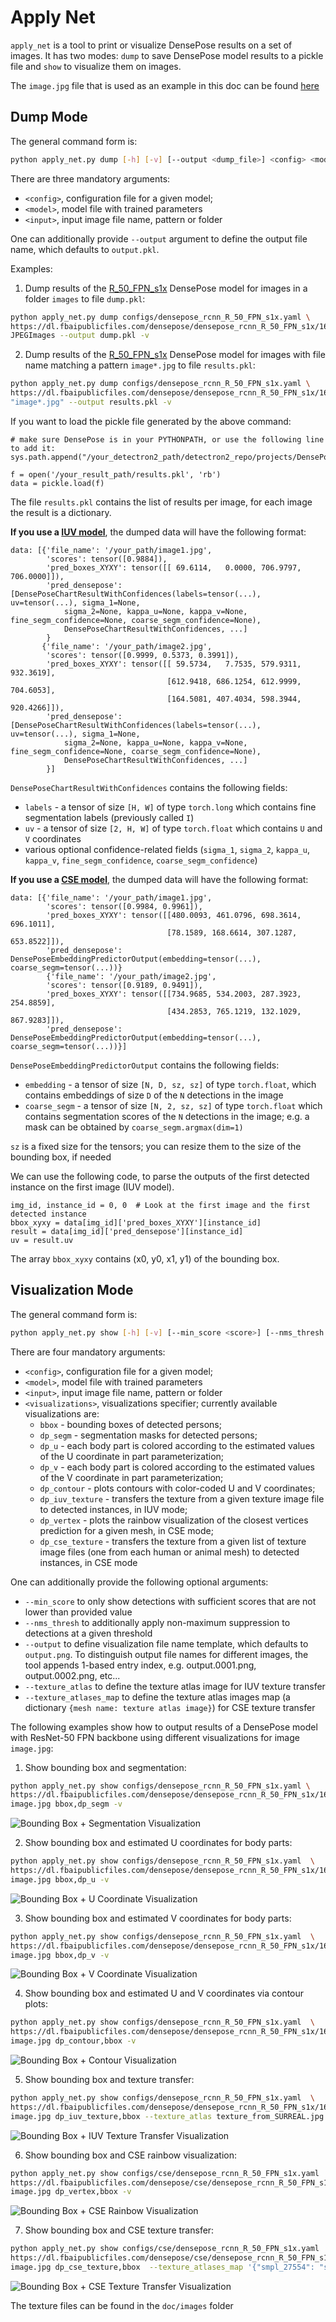 # Apply Net

`apply_net` is a tool to print or visualize DensePose results on a set of images.
It has two modes: `dump` to save DensePose model results to a pickle file
and `show` to visualize them on images.

The `image.jpg` file that is used as an example in this doc can be found [here](http://images.cocodataset.org/train2017/000000117508.jpg)

## Dump Mode

The general command form is:
```bash
python apply_net.py dump [-h] [-v] [--output <dump_file>] <config> <model> <input>
```

There are three mandatory arguments:
 - `<config>`, configuration file for a given model;
 - `<model>`, model file with trained parameters
 - `<input>`, input image file name, pattern or folder

One can additionally provide `--output` argument to define the output file name,
which defaults to `output.pkl`.


Examples:

1. Dump results of the [R_50_FPN_s1x](https://dl.fbaipublicfiles.com/densepose/densepose_rcnn_R_50_FPN_s1x/165712039/model_final_162be9.pkl) DensePose model for images in a folder `images` to file `dump.pkl`:
```bash
python apply_net.py dump configs/densepose_rcnn_R_50_FPN_s1x.yaml \
https://dl.fbaipublicfiles.com/densepose/densepose_rcnn_R_50_FPN_s1x/165712039/model_final_162be9.pkl \
JPEGImages --output dump.pkl -v
```

2. Dump results of the [R_50_FPN_s1x](https://dl.fbaipublicfiles.com/densepose/densepose_rcnn_R_50_FPN_s1x/165712039/model_final_162be9.pkl) DensePose model for images with file name matching a pattern `image*.jpg` to file `results.pkl`:
```bash
python apply_net.py dump configs/densepose_rcnn_R_50_FPN_s1x.yaml \
https://dl.fbaipublicfiles.com/densepose/densepose_rcnn_R_50_FPN_s1x/165712039/model_final_162be9.pkl \
"image*.jpg" --output results.pkl -v
```

If you want to load the pickle file generated by the above command:
```
# make sure DensePose is in your PYTHONPATH, or use the following line to add it:
sys.path.append("/your_detectron2_path/detectron2_repo/projects/DensePose/")

f = open('/your_result_path/results.pkl', 'rb')
data = pickle.load(f)
```

The file `results.pkl` contains the list of results per image, for each image the result is a dictionary.

**If you use a [IUV model](DENSEPOSE_IUV.md#-model-zoo-and-baselines)**, the dumped data will have the following format:

```
data: [{'file_name': '/your_path/image1.jpg',
        'scores': tensor([0.9884]),
        'pred_boxes_XYXY': tensor([[ 69.6114,   0.0000, 706.9797, 706.0000]]),
        'pred_densepose': [DensePoseChartResultWithConfidences(labels=tensor(...), uv=tensor(...), sigma_1=None,
            sigma_2=None, kappa_u=None, kappa_v=None, fine_segm_confidence=None, coarse_segm_confidence=None),
            DensePoseChartResultWithConfidences, ...]
        }
       {'file_name': '/your_path/image2.jpg',
        'scores': tensor([0.9999, 0.5373, 0.3991]),
        'pred_boxes_XYXY': tensor([[ 59.5734,   7.7535, 579.9311, 932.3619],
                                   [612.9418, 686.1254, 612.9999, 704.6053],
                                   [164.5081, 407.4034, 598.3944, 920.4266]]),
        'pred_densepose': [DensePoseChartResultWithConfidences(labels=tensor(...), uv=tensor(...), sigma_1=None,
            sigma_2=None, kappa_u=None, kappa_v=None, fine_segm_confidence=None, coarse_segm_confidence=None),
            DensePoseChartResultWithConfidences, ...]
        }]
```

`DensePoseChartResultWithConfidences` contains the following fields:
- `labels` - a tensor of size `[H, W]` of type `torch.long` which contains fine segmentation labels (previously called `I`)
- `uv` - a tensor of size `[2, H, W]` of type `torch.float` which contains `U` and `V` coordinates
- various optional confidence-related fields (`sigma_1`, `sigma_2`, `kappa_u`, `kappa_v`, `fine_segm_confidence`, `coarse_segm_confidence`)


**If you use a [CSE model](DENSEPOSE_CSE.md#-model-zoo-and-baselines)**, the dumped data will have the following format:
```
data: [{'file_name': '/your_path/image1.jpg',
        'scores': tensor([0.9984, 0.9961]),
        'pred_boxes_XYXY': tensor([[480.0093, 461.0796, 698.3614, 696.1011],
                                   [78.1589, 168.6614, 307.1287, 653.8522]]),
        'pred_densepose': DensePoseEmbeddingPredictorOutput(embedding=tensor(...), coarse_segm=tensor(...))}
        {'file_name': '/your_path/image2.jpg',
        'scores': tensor([0.9189, 0.9491]),
        'pred_boxes_XYXY': tensor([[734.9685, 534.2003, 287.3923, 254.8859],
                                   [434.2853, 765.1219, 132.1029, 867.9283]]),
        'pred_densepose': DensePoseEmbeddingPredictorOutput(embedding=tensor(...), coarse_segm=tensor(...))}]
```

`DensePoseEmbeddingPredictorOutput` contains the following fields:
- `embedding` - a tensor of size `[N, D, sz, sz]` of type `torch.float`, which contains embeddings of size `D` of the `N` detections in the image
- `coarse_segm` - a tensor of size `[N, 2, sz, sz]` of type `torch.float` which contains segmentation scores of the `N` detections in the image; e.g. a mask can be obtained by `coarse_segm.argmax(dim=1)`

`sz` is a fixed size for the tensors; you can resize them to the size of the bounding box, if needed

We can use the following code, to parse the outputs of the first
detected instance on the first image (IUV model).
```
img_id, instance_id = 0, 0  # Look at the first image and the first detected instance
bbox_xyxy = data[img_id]['pred_boxes_XYXY'][instance_id]
result = data[img_id]['pred_densepose'][instance_id]
uv = result.uv
```
The array `bbox_xyxy` contains (x0, y0, x1, y1) of the bounding box.


## Visualization Mode

The general command form is:
```bash
python apply_net.py show [-h] [-v] [--min_score <score>] [--nms_thresh <threshold>] [--output <image_file>] <config> <model> <input> <visualizations>
```

There are four mandatory arguments:
 - `<config>`, configuration file for a given model;
 - `<model>`, model file with trained parameters
 - `<input>`, input image file name, pattern or folder
 - `<visualizations>`, visualizations specifier; currently available visualizations are:
   * `bbox` - bounding boxes of detected persons;
   * `dp_segm` - segmentation masks for detected persons;
   * `dp_u` - each body part is colored according to the estimated values of the
     U coordinate in part parameterization;
   * `dp_v` - each body part is colored according to the estimated values of the
     V coordinate in part parameterization;
   * `dp_contour` - plots contours with color-coded U and V coordinates;
   * `dp_iuv_texture` - transfers the texture from a given texture image file to detected instances, in IUV mode;
   * `dp_vertex` - plots the rainbow visualization of the closest vertices prediction for a given mesh, in CSE mode;
   * `dp_cse_texture` - transfers the texture from a given list of texture image files (one from each human or animal mesh) to detected instances, in CSE mode


One can additionally provide the following optional arguments:
 - `--min_score` to only show detections with sufficient scores that are not lower than provided value
 - `--nms_thresh` to additionally apply non-maximum suppression to detections at a given threshold
 - `--output` to define visualization file name template, which defaults to `output.png`.
   To distinguish output file names for different images, the tool appends 1-based entry index,
   e.g. output.0001.png, output.0002.png, etc...
- `--texture_atlas` to define the texture atlas image for IUV texture transfer
- `--texture_atlases_map` to define the texture atlas images map (a dictionary `{mesh name: texture atlas image}`) for CSE texture transfer


The following examples show how to output results of a DensePose model
with ResNet-50 FPN backbone using different visualizations for image `image.jpg`:

1. Show bounding box and segmentation:
```bash
python apply_net.py show configs/densepose_rcnn_R_50_FPN_s1x.yaml \
https://dl.fbaipublicfiles.com/densepose/densepose_rcnn_R_50_FPN_s1x/165712039/model_final_162be9.pkl \
image.jpg bbox,dp_segm -v
```
![Bounding Box + Segmentation Visualization](https://dl.fbaipublicfiles.com/densepose/web/apply_net/res_bbox_dp_segm.jpg)

2. Show bounding box and estimated U coordinates for body parts:
```bash
python apply_net.py show configs/densepose_rcnn_R_50_FPN_s1x.yaml  \
https://dl.fbaipublicfiles.com/densepose/densepose_rcnn_R_50_FPN_s1x/165712039/model_final_162be9.pkl \
image.jpg bbox,dp_u -v
```
![Bounding Box + U Coordinate Visualization](https://dl.fbaipublicfiles.com/densepose/web/apply_net/res_bbox_dp_u.jpg)

3. Show bounding box and estimated V coordinates for body parts:
```bash
python apply_net.py show configs/densepose_rcnn_R_50_FPN_s1x.yaml  \
https://dl.fbaipublicfiles.com/densepose/densepose_rcnn_R_50_FPN_s1x/165712039/model_final_162be9.pkl \
image.jpg bbox,dp_v -v
```
![Bounding Box + V Coordinate Visualization](https://dl.fbaipublicfiles.com/densepose/web/apply_net/res_bbox_dp_v.jpg)

4. Show bounding box and estimated U and V coordinates via contour plots:
```bash
python apply_net.py show configs/densepose_rcnn_R_50_FPN_s1x.yaml  \
https://dl.fbaipublicfiles.com/densepose/densepose_rcnn_R_50_FPN_s1x/165712039/model_final_162be9.pkl \
image.jpg dp_contour,bbox -v
```
![Bounding Box + Contour Visualization](https://dl.fbaipublicfiles.com/densepose/web/apply_net/res_bbox_dp_contour.jpg)

5. Show bounding box and texture transfer:
```bash
python apply_net.py show configs/densepose_rcnn_R_50_FPN_s1x.yaml  \
https://dl.fbaipublicfiles.com/densepose/densepose_rcnn_R_50_FPN_s1x/165712039/model_final_162be9.pkl \
image.jpg dp_iuv_texture,bbox --texture_atlas texture_from_SURREAL.jpg -v
```
![Bounding Box + IUV Texture Transfer Visualization](https://dl.fbaipublicfiles.com/densepose/web/apply_net/res_bbox_dp_iuv_texture.jpg)

6. Show bounding box and CSE rainbow visualization:
```bash
python apply_net.py show configs/cse/densepose_rcnn_R_50_FPN_s1x.yaml  \
https://dl.fbaipublicfiles.com/densepose/cse/densepose_rcnn_R_50_FPN_s1x/251155172/model_final_c4ea5f.pkl \
image.jpg dp_vertex,bbox -v
```
![Bounding Box + CSE Rainbow Visualization](https://dl.fbaipublicfiles.com/densepose/web/apply_net/res_bbox_dp_vertex.jpg)

7. Show bounding box and CSE texture transfer:
```bash
python apply_net.py show configs/cse/densepose_rcnn_R_50_FPN_s1x.yaml  \
https://dl.fbaipublicfiles.com/densepose/cse/densepose_rcnn_R_50_FPN_s1x/251155172/model_final_c4ea5f.pkl \
image.jpg dp_cse_texture,bbox  --texture_atlases_map '{"smpl_27554": "smpl_uvSnapshot_colors.jpg"}' -v
```
![Bounding Box + CSE Texture Transfer Visualization](https://dl.fbaipublicfiles.com/densepose/web/apply_net/res_bbox_dp_cse_texture.jpg)

The texture files can be found in the `doc/images` folder
